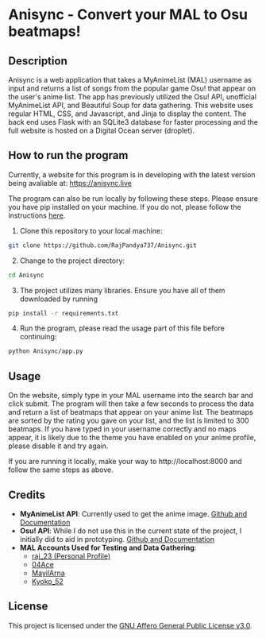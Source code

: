 # Anisync - Convert your MAL to Osu beatmaps!

## Description

Anisync is a web application that takes a MyAnimeList (MAL) username as input and returns a list of songs from the popular game Osu! that appear on the user's anime list. The app has previously utilized the Osu! API, unofficial MyAnimeList API, and Beautiful Soup for data gathering. This website uses regular HTML, CSS, and Javascript, and Jinja to display the content. The back end uses Flask with an SQLite3 database for faster processing and the full website is hosted on a Digital Ocean server (droplet).

## How to run the program

Currently, a website for this program is in developing with the latest version being avaliable at: https://anisync.live

The program can also be run locally by following these steps. Please ensure you have pip installed on your machine. If you do not, please follow the instructions [here](https://pip.pypa.io/en/stable/installing/).

1. Clone this repository to your local machine:

```bash
git clone https://github.com/RajPandya737/Anisync.git
```

2. Change to the project directory:

```bash
cd Anisync
```

3. The project utilizes many libraries. Ensure you have all of them downloaded by running

```bash
pip install -r requirements.txt
```

4. Run the program, please read the usage part of this file before continuing:

```bash
python Anisync/app.py
```

## Usage

On the website, simply type in your MAL username into the search bar and click submit. The program will then take a few seconds to process the data and return a list of beatmaps that appear on your anime list. The beatmaps are sorted by the rating you gave on your list, and the list is limited to 300 beatmaps. If you have typed in your username correctly and no maps appear, it is likely due to the theme you have enabled on your anime profile, please disable it and try again.

If you are running it locally, make your way to http://localhost:8000 and follow the same steps as above.

## Credits

- **MyAnimeList API**: Currently used to get the anime image. [Github and Documentation](https://github.com/darenliang/mal-api)
- **Osu! API**: While I do not use this in the current state of the project, I initially did to aid in prototyping. [Github and Documentation](https://github.com/circleguard/ossapi)
- **MAL Accounts Used for Testing and Data Gathering**:
  - [raj_23 (Personal Profile)](https://myanimelist.net/profile/raj_23)
  - [04Ace](https://myanimelist.net/profile/04Ace)
  - [MayilArna](https://myanimelist.net/profile/MayilArna)
  - [Kyoko_52](https://myanimelist.net/profile/Kyoko_52)

## License
This project is licensed under the [GNU Affero General Public License v3.0](LICENSE).
